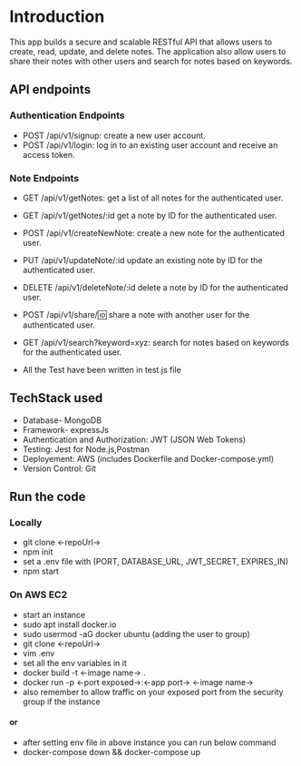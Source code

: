 
# Introduction
This app builds a secure and scalable RESTful API that allows users to create, read, update, and delete notes. The application  also allow users to share their notes with other users and search for notes based on keywords.



## API endpoints

### Authentication Endpoints

- POST /api/v1/signup: create a new user account.
- POST /api/v1/login: log in to an existing user account and receive an access token.
### Note Endpoints
- GET /api/v1/getNotes: get a list of all notes for the authenticated user.
- GET /api/v1/getNotes/:id get a note by ID for the authenticated user.
- POST /api/v1/createNewNote: create a new note for the authenticated user.
- PUT /api/v1/updateNote/:id update an existing note by ID for the authenticated user.
- DELETE /api/v1/deleteNote/:id delete a note by ID for the authenticated user.
- POST /api/v1/share/:id: share a note with another user for the authenticated user.
- GET /api/v1/search?keyword=xyz: search for notes based on keywords for the authenticated user. 

- All the Test have been written in test.js file 




## TechStack used

- Database- MongoDB
- Framework- expressJs
- Authentication and Authorization: JWT (JSON Web Tokens)
- Testing: Jest for Node.js,Postman
- Deployement: AWS (includes Dockerfile and Docker-compose.yml)
- Version Control: Git
## Run the code 

### Locally
- git clone <-repoUrl->
- npm init 
- set a .env file with (PORT, DATABASE_URL, JWT_SECRET, EXPIRES_IN)
- npm start

### On AWS EC2
- start an instance
- sudo apt install docker.io
- sudo usermod -aG docker ubuntu (adding the user to group)
- git clone <-repoUrl->
- vim .env 
- set all the env variables in it 
- docker build -t <-image name-> .
- docker run -p <-port exposed->:<-app port-> <-image name->
- also remember to allow traffic on your exposed port from the security group if the instance

#### or 
- after setting env file in above instance you can run below command
- docker-compose down && docker-compose up 



